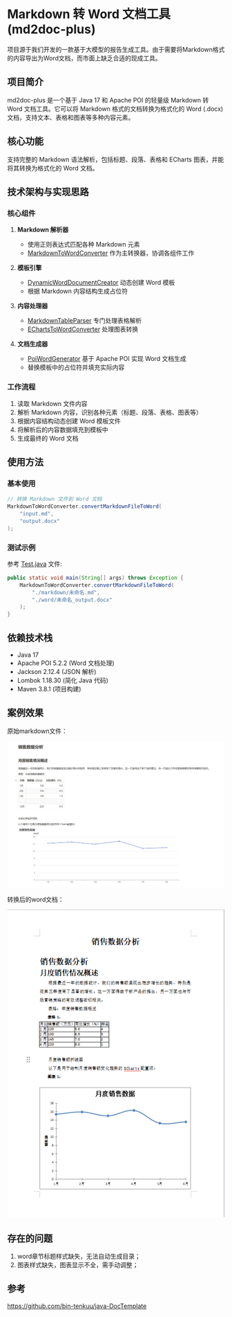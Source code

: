 # Markdown 转 Word 文档工具 (md2doc-plus)

项目源于我们开发的一款基于大模型的报告生成工具。由于需要将Markdown格式的内容导出为Word文档，而市面上缺乏合适的现成工具。

## 项目简介

md2doc-plus 是一个基于 Java 17 和 Apache POI 的轻量级 Markdown 转 Word 文档工具。它可以将 Markdown 格式的文档转换为格式化的 Word (.docx) 文档，支持文本、表格和图表等多种内容元素。

## 核心功能

支持完整的 Markdown 语法解析，包括标题、段落、表格和 ECharts 图表，并能将其转换为格式化的 Word 文档。

## 技术架构与实现思路

### 核心组件

1. **Markdown 解析器**
   - 使用正则表达式匹配各种 Markdown 元素
   - [MarkdownToWordConverter](src/main/java/cn/daydayup/dev/md2doc/MarkdownToWordConverter.java) 作为主转换器，协调各组件工作

2. **模板引擎**
   - [DynamicWordDocumentCreator](src/main/java/cn/daydayup/dev/md2doc/template/DynamicWordDocumentCreator.java) 动态创建 Word 模板
   - 根据 Markdown 内容结构生成占位符

3. **内容处理器**
   - [MarkdownTableParser](src/main/java/cn/daydayup/dev/md2doc/parse/MarkdownTableParser.java) 专门处理表格解析
   - [EChartsToWordConverter](src/main/java/cn/daydayup/dev/md2doc/template/EChartsToWordConverter.java) 处理图表转换

4. **文档生成器**
   - [PoiWordGenerator](src/main/java/cn/daydayup/dev/md2doc/generate/PoiWordGenerator.java) 基于 Apache POI 实现 Word 文档生成
   - 替换模板中的占位符并填充实际内容

### 工作流程

1. 读取 Markdown 文件内容
2. 解析 Markdown 内容，识别各种元素（标题、段落、表格、图表等）
3. 根据内容结构动态创建 Word 模板文件
4. 将解析后的内容数据填充到模板中
5. 生成最终的 Word 文档

## 使用方法

### 基本使用

```java
// 转换 Markdown 文件到 Word 文档
MarkdownToWordConverter.convertMarkdownFileToWord(
    "input.md", 
    "output.docx"
);
```

### 测试示例

参考 [Test.java](src/main/java/cn/daydayup/dev/md2doc/Test.java) 文件:

```java
public static void main(String[] args) throws Exception {
    MarkdownToWordConverter.convertMarkdownFileToWord(
        "./markdown/未命名.md",
        "./word/未命名_output.docx"
    );
}
```

## 依赖技术栈

- Java 17
- Apache POI 5.2.2 (Word 文档处理)
- Jackson 2.12.4 (JSON 解析)
- Lombok 1.18.30 (简化 Java 代码)
- Maven 3.8.1 (项目构建)

## 案例效果
原始markdown文件：

![img1.png](img/img1.png)

转换后的word文档：

![img2.png](img/img2.png)

## 存在的问题

1. word章节标题样式缺失，无法自动生成目录；
2. 图表样式缺失，图表显示不全，需手动调整；

## 参考
https://github.com/bin-tenkuu/java-DocTemplate